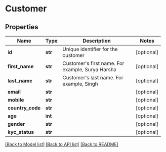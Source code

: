 # Customer

## Properties
Name | Type | Description | Notes
------------ | ------------- | ------------- | -------------
**id** | **str** | Unique identifier for the customer | [optional] 
**first_name** | **str** | Customer&#39;s first name. For example, Surya Harsha | [optional] 
**last_name** | **str** | Customer&#39;s last name. For example, Singh | [optional] 
**email** | **str** |  | [optional] 
**mobile** | **str** |  | [optional] 
**country_code** | **str** |  | [optional] 
**age** | **int** |  | [optional] 
**gender** | **str** |  | [optional] 
**kyc_status** | **str** |  | [optional] 

[[Back to Model list]](../README.md#documentation-for-models) [[Back to API list]](../README.md#documentation-for-api-endpoints) [[Back to README]](../README.md)


